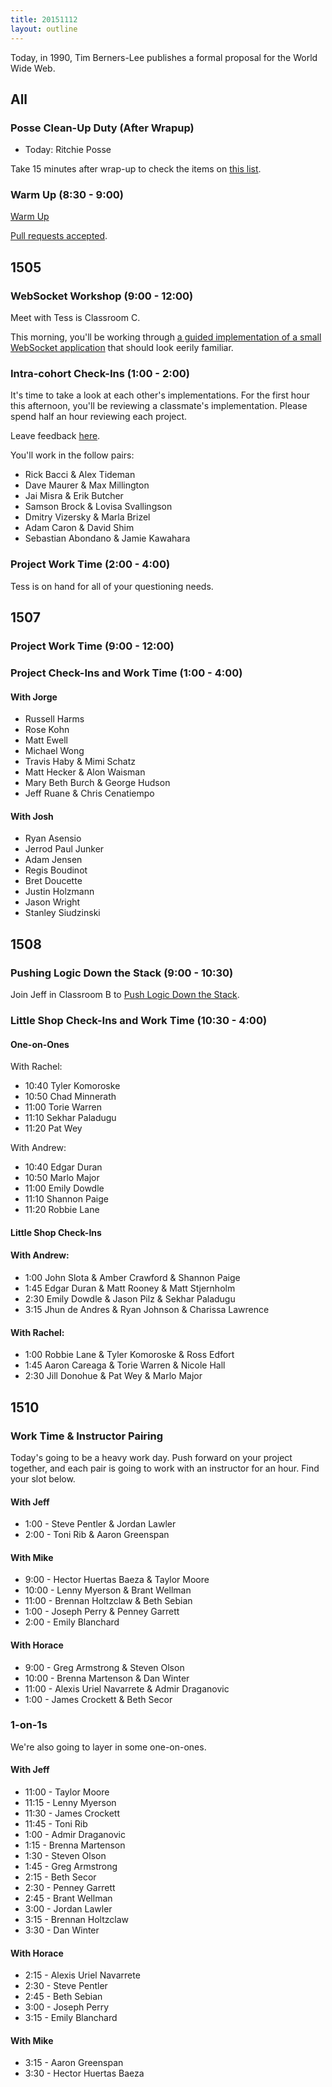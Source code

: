 ```yaml
---
title: 20151112
layout: outline
---
```


Today, in 1990, Tim Berners-Lee publishes a formal proposal for the World Wide Web.

## All

### Posse Clean-Up Duty (After Wrapup)

* Today: Ritchie Posse

Take 15 minutes after wrap-up to check the items on [this list](https://gist.github.com/rwarbelow/f5cfe4333402d043ef2e).

### Warm Up (8:30 - 9:00)

[Warm Up](https://thewarmup.herokuapp.com)

[Pull requests accepted](https://github.com/mikedao/the-warm-up).


## 1505

### WebSocket Workshop (9:00 - 12:00)

Meet with Tess is Classroom C.

This morning, you'll be working through [a guided implementation of a small WebSocket application][ww] that should look eerily familiar.

[ww]: https://github.com/turingschool/lesson_plans/blob/master/ruby_04-apis_and_scalability/websockets_workshop.markdown

### Intra-cohort Check-Ins (1:00 - 2:00)

It's time to take a look at each other's implementations. For the first hour this afternoon, you'll be reviewing a classmate's implementation. Please spend half an hour reviewing each project.

Leave feedback [here](https://public.etherpad-mozilla.org/p/real-time-intracohort-1505).

You'll work in the follow pairs:

* Rick Bacci & Alex Tideman
* Dave Maurer & Max Millington
* Jai Misra & Erik Butcher
* Samson Brock & Lovisa Svallingson
* Dmitry Vizersky & Marla Brizel
* Adam Caron & David Shim
* Sebastian Abondano & Jamie Kawahara

### Project Work Time (2:00 - 4:00)

Tess is on hand for all of your questioning needs.

## 1507

### Project Work Time (9:00 - 12:00)

### Project Check-Ins and Work Time (1:00 - 4:00)

#### With Jorge

* Russell Harms
* Rose Kohn
* Matt Ewell
* Michael Wong
* Travis Haby & Mimi Schatz
* Matt Hecker & Alon Waisman
* Mary Beth Burch & George Hudson
* Jeff Ruane & Chris Cenatiempo

#### With Josh

* Ryan Asensio
* Jerrod Paul Junker
* Adam Jensen
* Regis Boudinot
* Bret Doucette
* Justin Holzmann
* Jason Wright
* Stanley Siudzinski

## 1508

### Pushing Logic Down the Stack (9:00 - 10:30)

Join Jeff in Classroom B to [Push Logic Down the Stack](http://tutorials.jumpstartlab.com/topics/architecture/pushing_logic_down_the_stack.html).

### Little Shop Check-Ins and Work Time (10:30 - 4:00)

#### One-on-Ones

With Rachel: 
* 10:40 Tyler Komoroske
* 10:50 Chad Minnerath
* 11:00 Torie Warren
* 11:10 Sekhar Paladugu
* 11:20 Pat Wey

With Andrew: 
* 10:40 Edgar Duran
* 10:50 Marlo Major
* 11:00 Emily Dowdle
* 11:10 Shannon Paige
* 11:20 Robbie Lane

#### Little Shop Check-Ins

#### With Andrew:

* 1:00 John Slota & Amber Crawford & Shannon Paige
* 1:45 Edgar Duran & Matt Rooney & Matt Stjernholm
* 2:30 Emily Dowdle & Jason Pilz & Sekhar Paladugu
* 3:15 Jhun de Andres & Ryan Johnson & Charissa Lawrence

#### With Rachel:

* 1:00 Robbie Lane & Tyler Komoroske & Ross Edfort
* 1:45 Aaron Careaga & Torie Warren & Nicole Hall
* 2:30 Jill Donohue & Pat Wey & Marlo Major

## 1510

### Work Time & Instructor Pairing

Today's going to be a heavy work day. Push forward on your project together, and each pair is going to work with an instructor for an hour. Find your slot below.

#### With Jeff

* 1:00 - Steve Pentler & Jordan Lawler
* 2:00 - Toni Rib & Aaron Greenspan

#### With Mike

* 9:00 - Hector Huertas Baeza & Taylor Moore
* 10:00 - Lenny Myerson & Brant Wellman
* 11:00 - Brennan Holtzclaw & Beth Sebian
* 1:00 - Joseph Perry & Penney Garrett
* 2:00 - Emily Blanchard

#### With Horace

* 9:00 - Greg Armstrong & Steven Olson
* 10:00 - Brenna Martenson & Dan Winter
* 11:00 - Alexis Uriel Navarrete & Admir Draganovic
* 1:00 - James Crockett & Beth Secor

### 1-on-1s

We're also going to layer in some one-on-ones.

#### With Jeff

* 11:00 - Taylor Moore
* 11:15 - Lenny Myerson
* 11:30 - James Crockett
* 11:45 - Toni Rib
* 1:00 - Admir Draganovic
* 1:15 - Brenna Martenson
* 1:30 - Steven Olson
* 1:45 - Greg Armstrong
* 2:15 - Beth Secor
* 2:30 - Penney Garrett
* 2:45 - Brant Wellman
* 3:00 - Jordan Lawler
* 3:15 - Brennan Holtzclaw
* 3:30 - Dan Winter

#### With Horace

* 2:15 - Alexis Uriel Navarrete
* 2:30 - Steve Pentler
* 2:45 - Beth Sebian
* 3:00 - Joseph Perry
* 3:15 - Emily Blanchard

#### With Mike

* 3:15 - Aaron Greenspan
* 3:30 - Hector Huertas Baeza
